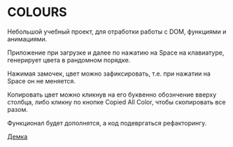# COLOURS
Небольшой учебный проект, для отработки работы с DOM, функциями и анимациями.

Приложение при загрузке и далее по нажатию на Space на клавиатуре, генерирует цвета в рандомном порядке.

Нажимая замочек, цвет можно зафиксировать, т.е. при нажатии на Space он не меняется.

Копировать цвет можно кликнув на его буквенно обознчение вверху столбца, либо кликну по кнопке Copied All Color, чтобы скопировать все разом.

Функционал будет дополнятся, а код подевргаться рефакторингу.

[Демка](https://efremandre.github.io/-colours/)